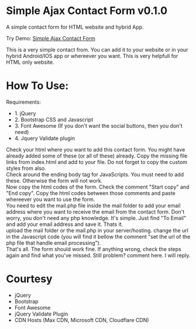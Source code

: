 # Simple Ajax Contact Form v0.1.0
A simple contact form for HTML website and hybrid App.

Try Demo: <a href="http://faysal.me/sandbox/simple-ajax-contact-form/" target="_blank">Simple Ajax Contact Form</a>

This is a very simple contact from. You can add it to your website or in your hybrid Android/IOS app or whereever you want.
This is very helpfull for HTML only website.

<h1>How To Use:</h1>
Requirements:
<ul>
<li>1. jQuery</li>
<li>2. Bootstrap CSS and Javascript</li>
<li>3. Font Awesome (If you don't want the social buttons, then you don't need)</li>
<li>4. Jquery Validate plugin</li>
</ul>

Check your html where you want to add this contact form. You might have already added some of these (or all of these) already. Copy the missing file links from index.html and add to your file. Do not forget to copy the custom styles from also.
<br>
Check around the ending body tag for JavaScripts. You must need to add these. Otherwise the form will not work.
<br>
Now copy the html codes of the form. Check the comment "Start copy" and "End copy". Copy the html codes between those comments and paste whereever you want to use the form.
<br>
You need to edit the mail.php file inside the mail folder to add your email address where you want to receive the email from the contact form. Don't worry, you don't need any php knowledge. It's simple. Just find "To Email" and add your email address and save it. Thats it.
<br>
upload the mail folder or the mail.php in your server/hosting. change the url in the Javascript code (you will find it bellow the comment "set the url of the php file that handle email processing").
<br>
That's all. The form should work fine. If anything wrong, check the steps again and find what you've missed. Still problem? comment here. I will reply.
<br>
<h1>Courtesy</h1>
<ul>
<li>jQuery</li>
<li>Bootstrap</li>
<li>Font Awesome</li>
<li>jQuery Validate Plugin</li>
<li>CDN Hosts (Max CDN, Microsoft CDN, Cloudflare CDN)</li>
</ul>
